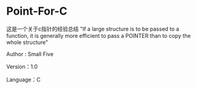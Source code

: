 # Point-For-C
这是一个关于c指针的经验总结
"If a large structure is to be passed to a function,
it is generally more efficient to pass a POINTER than
to copy the whole structure"

Author : Small Five

Version：1.0

Language：C

